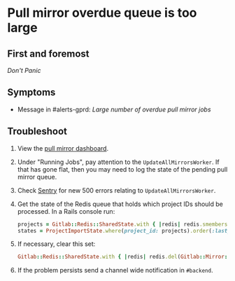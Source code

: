 # Pull mirror overdue queue is too large

## First and foremost

*Don't Panic*

## Symptoms

* Message in #alerts-gprd: _Large number of overdue pull mirror jobs_

## Troubleshoot

1. View the [pull mirror dashboard](https://dashboards.gitlab.net/d/_MKRXrSmk/pull-mirrors).
1. Under "Running Jobs", pay attention to the `UpdateAllMirrorsWorker`. If that has gone flat, then
you may need to log the state of the pending pull mirror queue.
1. Check [Sentry](https://sentry.gitlab.net/gitlab/gitlabcom/) for new 500 errors relating to `UpdateAllMirrorsWorker`.
1. Get the state of the Redis queue that holds which project IDs should be processed. In a Rails console run:

    ```ruby
    projects = Gitlab::Redis::SharedState.with { |redis| redis.smembers(Gitlab::Mirror::PULL_CAPACITY_KEY) }
    states = ProjectImportState.where(project_id: projects).order(:last_update_started_at).map(&:last_error)
    ```

1. If necessary, clear this set:

    ```ruby
    Gitlab::Redis::SharedState.with { |redis| redis.del(Gitlab::Mirror::PULL_CAPACITY_KEY) }
    ````

1. If the problem persists send a channel wide notification in `#backend`.
